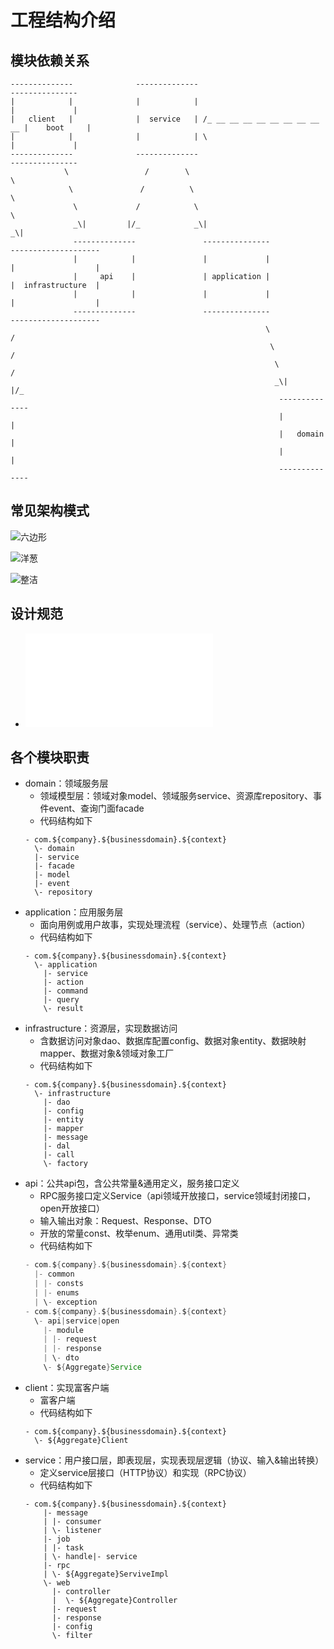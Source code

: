 # 工程结构介绍

## 模块依赖关系

    --------------              --------------                               ---------------
    |            |              |            |                               |             |
    |   client   |              |  service   | /_ __ __ __ __ __ __ __ __ __ |    boot     | 
    |            |              |            | \                             |             |                                                    
    --------------              --------------                               ---------------                                                    
                \                 /        \                                        \               
                 \               /          \                                        \              
                  \             /            \                                        \             
                  _\|         |/_            _\|                                      _\|           
                  --------------               ---------------               --------------------   
                  |            |               |             |               |                  |   
                  |     api    |               | application |               |  infrastructure  |   
                  |            |               |             |               |                  |   
                  --------------               ---------------               --------------------   
                                                             \                  /                   
                                                              \                /                    
                                                               \              /                     
                                                               _\|          |/_                     
                                                                --------------                      
                                                                |            |                      
                                                                |   domain   | 
                                                                |            |
                                                                --------------

## 常见架构模式
![六边形](六边形架构.png)

![洋葱](洋葱架构.png)

![整洁](整洁架构.png)

## 设计规范
- ![API设计参考规范](api.md)
## 各个模块职责

- domain：领域服务层
    - 领域模型层：领域对象model、领域服务service、资源库repository、事件event、查询门面facade
    - 代码结构如下
    ```
    - com.${company}.${businessdomain}.${context}
      \- domain
      |- service
      |- facade
      |- model
      |- event
      \- repository
    ```
- application：应用服务层
    - 面向用例或用户故事，实现处理流程（service）、处理节点（action）
    - 代码结构如下
    ```
    - com.${company}.${businessdomain}.${context}
      \- application
        |- service
        |- action
        |- command
        |- query
        \- result
    ```
- infrastructure：资源层，实现数据访问
    - 含数据访问对象dao、数据库配置config、数据对象entity、数据映射mapper、数据对象&领域对象工厂
    - 代码结构如下
    ```
    - com.${company}.${businessdomain}.${context}
      \- infrastructure
        |- dao
        |- config
        |- entity
        |- mapper
        |- message
        |- dal
        |- call
        \- factory
   ```
- api：公共api包，含公共常量&通用定义，服务接口定义
    - RPC服务接口定义Service（api领域开放接口，service领域封闭接口，open开放接口）
    - 输入输出对象：Request、Response、DTO
    - 开放的常量const、枚举enum、通用util类、异常类
    - 代码结构如下
    ```java
    - com.${company}.${businessdomain}.${context}
      |- common
      | |- consts
      | |- enums
      | \- exception
    - com.${company}.${businessdomain}.${context}
      \- api|service|open
        |- module
        | |- request
        | |- response
        | \- dto
        \- ${Aggregate}Service
    ```
- client：实现富客户端
    - 富客户端
    - 代码结构如下
    ```
    - com.${company}.${businessdomain}.${context}
      \- ${Aggregate}Client
    ```
- service：用户接口层，即表现层，实现表现层逻辑（协议、输入&输出转换）
    - 定义service层接口（HTTP协议）和实现（RPC协议）
    - 代码结构如下
    ```
    - com.${company}.${businessdomain}.${context}
        |- message
        | |- consumer  
        | \- listener
        |- job
        | |- task
        | \- handle|- service
        |- rpc
        | \- ${Aggregate}ServiveImpl
        \- web
          |- controller
          |  \- ${Aggregate}Controller
          |- request
          |- response
          |- config
          \- filter    
    ```